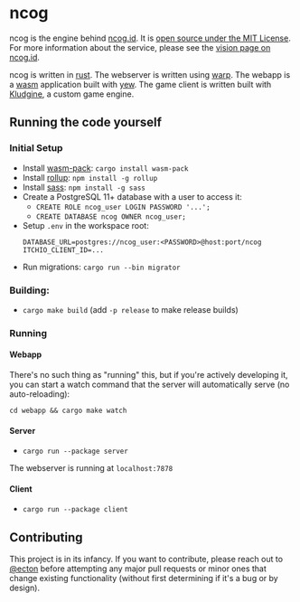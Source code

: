 # ncog

ncog is the engine behind [ncog.id](https://ncog.id). It is [open source under the MIT License](/LICENSE). For more information about the service, please see the [vision page on ncog.id](https://ncog.id/about/vision).

ncog is written in [rust](https://rust-lang.org). The webserver is written using [warp](https://lib.rs/warp). The webapp is a [wasm](https://webassembly.org/) application built with [yew](https://yew.rs/). The game client is written built with [Kludgine](../kludgine), a custom game engine.

## Running the code yourself

### Initial Setup

- Install [wasm-pack](https://github.com/rustwasm/wasm-pack): `cargo install wasm-pack`
- Install [rollup](https://rollupjs.org/): `npm install -g rollup`
- Install [sass](https://sass-lang.com/): `npm install -g sass`
- Create a PostgreSQL 11+ database with a user to access it:
  - `CREATE ROLE ncog_user LOGIN PASSWORD '...';`
  - `CREATE DATABASE ncog OWNER ncog_user;`
- Setup `.env` in the workspace root:
  ```
  DATABASE_URL=postgres://ncog_user:<PASSWORD>@host:port/ncog
  ITCHIO_CLIENT_ID=...
  ```
- Run migrations: `cargo run --bin migrator`

### Building:

- `cargo make build` (add `-p release` to make release builds)

### Running

#### Webapp

There's no such thing as "running" this, but if you're actively developing it, you can start a watch command that the server will automatically serve (no auto-reloading):

`cd webapp && cargo make watch`

#### Server

- `cargo run --package server`

The webserver is running at `localhost:7878`

#### Client

- `cargo run --package client`

## Contributing

This project is in its infancy. If you want to contribute, please reach out to [@ecton](https://github.com/ecton) before attempting any major pull requests or minor ones that change existing functionality (without first determining if it's a bug or by design).
